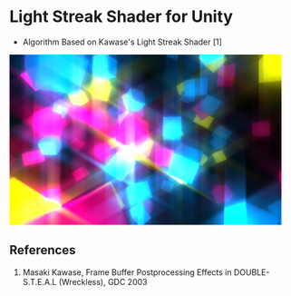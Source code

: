 # Light Streak Shader for Unity

 - Algorithm Based on Kawase's Light Streak Shader [1]
 
 [![Demo](Html/Thumbnail.jpg)](Html/Example/Example.html)

## References
1. Masaki Kawase, Frame Buffer Postprocessing Effects in DOUBLE-S.T.E.A.L (Wreckless), GDC 2003
